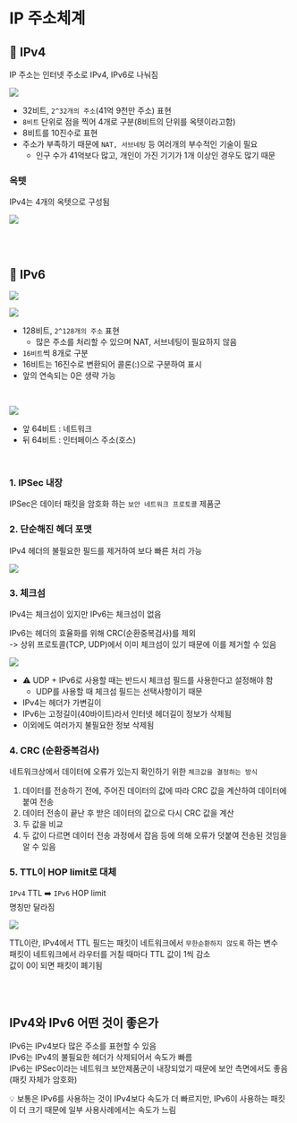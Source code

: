 # IP 주소체계

## 📌 IPv4

IP 주소는 인터넷 주소로 IPv4, IPv6로 나눠짐

![](../Images/IPv4_bits.png)

* 32비트, `2^32개의 주소`(41억 9천만 주소) 표현  
* `8비트` 단위로 점을 찍어 4개로 구분(8비트의 단위를 옥텟이라고함)   
* 8비트를 10진수로 표현  
* 주소가 부족하기 때문에 `NAT, 서브네팅` 등 여러개의 부수적인 기술이 필요
  * 인구 수가 41억보다 많고, 개인이 가진 기기가 1개 이상인 경우도 많기 때문 

### 옥텟

IPv4는 4개의 옥텟으로 구성됨 

![](../Images/옥텟.png)

<br><br>

## 📌 IPv6

![](../Images/IPv6_address.png)

![](../Images/16진수.png)

* 128비트, `2^128개의 주소` 표현
  * 많은 주소를 처리할 수 있으며 NAT, 서브네팅이 필요하지 않음  
* `16비트`씩 8개로 구분
* 16비트는 16진수로 변환되어 콜론(:)으로 구분하여 표시
* 앞의 연속되는 0은 생략 가능 

<br>

![](../Images/IPv6_2.png)

* 앞 64비트 : 네트워크 
* 뒤 64비트 : 인터페이스 주소(호스)

<br>

### 1. IPSec 내장

IPSec은 데이터 패킷을 암호화 하는 `보안 네트워크 프로토콜` 제품군

### 2. 단순해진 헤더 포맷

IPv4 헤더의 불필요한 필드를 제거하여 보다 빠른 처리 가능

![](../Images/IPv4,IPv6.png)

### 3. 체크섬

IPv4는 체크섬이 있지만 IPv6는 체크섬이 없음  

IPv6는 헤더의 효율화를 위해 CRC(순환중복검사)를 제외  
-> 상위 프로토콜(TCP, UDP)에서 이미 체크섬이 있기 때문에 이를 제거할 수 있음

![](../Images/TCP,UDP_checksum.png)

* ⚠️ UDP + IPv6로 사용할 때는 반드시 체크섬 필드를 사용한다고 설정해야 함
  * UDP를 사용할 때 체크섬 필드는 선택사항이기 때문 
* IPv4는 헤더가 가변길이 
* IPv6는 고정길이(40바이트)라서 인터넷 헤더길이 정보가 삭제됨
* 이외에도 여러가지 불필요한 정보 삭제됨

### 4. CRC (순환중복검사)

네트워크상에서 데이터에 오류가 있는지 확인하기 위한 `체크값을 결정하는 방식`  

1. 데이터를 전송하기 전에, 주어진 데이터의 값에 따라 CRC 값을 계산하여 데이터에 붙여 전송  
2. 데이터 전송이 끝난 후 받은 데이터의 값으로 다시 CRC 값을 계산
3. 두 값을 비교 
4. 두 값이 다르면 데이터 전송 과정에서 잡음 등에 의해 오류가 덧붙여 전송된 것임을 알 수 있음

### 5. TTL이 HOP limit로 대체

`IPv4` TTL ➡️ `IPv6` HOP limit    
명칭만 달라짐  

![](../Images/TTL.png)

TTL이란, IPv4에서 TTL 필드는 패킷이 네트워크에서 `무한순환하지 않도록` 하는 변수  
패킷이 네트워크에서 라우터를 거칠 때마다 TTL 값이 1씩 감소  
값이 0이 되면 패킷이 폐기됨  

<br><br>

## IPv4와 IPv6 어떤 것이 좋은가

IPv6는 IPv4보다 많은 주소를 표현할 수 있음  
IPv6는 IPv4의 불필요한 헤더가 삭제되어서 속도가 빠름      
IPv6는 IPSec이라는 네트워크 보안제품군이 내장되었기 때문에 보안 측면에서도 좋음 (패킷 자체가 암호화)  

💡 보통은 IPv6를 사용하는 것이 IPv4보다 속도가 더 빠르지만,
IPv6이 사용하는 패킷이 더 크기 때문에 일부 사용사례에서는 속도가 느림

